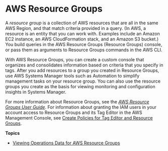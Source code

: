 # AWS Resource Groups<a name="systems-manager-resource-groups"></a>

A *resource group* is a collection of AWS resources that are all in the same AWS Region, and that match criteria provided in a query\. \(In AWS, a resource is an entity that you can work with\. Examples include an Amazon EC2 instance, an AWS CloudFormation stack, and an Amazon S3 bucket\.\) You build queries in the AWS Resource Groups \(Resource Groups\) console, or pass them as arguments to Resource Groups commands in the AWS CLI\.

With AWS Resource Groups, you can create a custom console that organizes and consolidates information based on criteria that you specify in tags\. After you add resources to a group you created in Resource Groups, use AWS Systems Manager tools such as Automation to simplify management tasks on your resource group\. You can also use the resource groups you create as the basis for viewing monitoring and configuration insights in Systems Manager\. 

For more information about Resource Groups, see the *[AWS Resource Groups User Guide](https://docs.aws.amazon.com/ARG/latest/userguide/)*\. For information about granting the IAM users in your account access to Resource Groups and its Tag Editor in the AWS Management Console, see [Create Policies for Tag Editor and Resource Groups](setup-create-users-nonadmin-policies.md)\.

**Topics**
+ [Viewing Operations Data for AWS Resource Groups](viewing-operations-data.md)